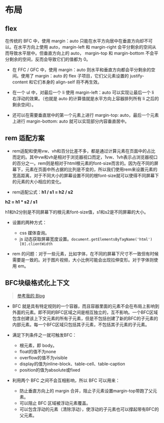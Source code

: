 # 布局

## flex

在传统的 BFC 中，使用 margin：auto 只能在水平方向居中在垂直方向却不可以。在水平方向上使用 auto，margin-left 和 margin-right 会平分剩余的空间从而导致水平居中。但垂直方向上的 auto， margin-top 和 margin-bottom 不会平分剩余的空间，反而会导致它们的值都为 0。

- 在 FFC / GFC 中，使用 margin：auto 则水平和垂直方向都会平分剩余的空间。使用了 margin：auto 的 flex 子项目，它们父元素设置的 justify-content 和它们本身的 align-self 将不再生效。

- 在一个 ul 中，对最后一个 li 使用 margin-left：auto 可以实现让最后一个 li 右浮动的效果。（也就是 auto 的计算值就是水平方向上容器排列所有 li 之后的剩余空间）。

- 还可以在需要垂直居中的第一个元素上进行 margin-top: auto，最后一个元素上进行 margin-bottom: auto 就可以实现部分内容垂直居中。

## rem 适配方案

- rem适配和使用vw、vh和百分比差不多，都是通过计算元素在页面中的占比而定的。其中vw和vh是相对于浏览器视口而定，1vw、1vh表示占浏览器视口的百分之一。rem则是相对于html根元素的font-size而言的。因为在不同的屏幕下，元素在页面中所占据的比列是不变的，所以我们使用rem来设置元素的宽高距离，对于不同大小的屏幕设置不同的根font-size就可以使得不同屏幕下的元素的大小相应的变化。

- rem适配公式：**h1 / s1 = h2 / s2**

**h2 = h1 * s2 / s1**

h1和h2分别是不同屏幕下的根元素font-size值，s1和s2是不同屏幕的大小。


- 设置的两种方式：
  - css 媒体查询。
  - js 动态获取屏幕宽度设置。`document.getElementsByTagName('html')[0].clientWidth`

- rem 的问题：对于一些元素，比如字体，在不同的屏幕下尺寸不一致但有时候需要是一致的。对于图片视频，大小比例可能会出现拉伸变形。对于字体则使用 em。


## BFC块级格式化上下文

> [参考我的 Blog](http://blog.dangosky.com/2019/03/12/CSS%E8%B4%9F%E8%BE%B9%E8%B7%9D/#toc-heading-17)

- BFC 就是具有特定规则的一个容器，而且容器里面的元素不会在布局上影响到外面的元素。即不同的BFC区域之间是相互独立的，互不影响。一个BFC区域包含创建该上下文元素的所有子元素，但是不包括创建了新的BFC的子元素的内部元素。每一个BFC区域只包括其子元素，不包括其子元素的子元素。

- 满足下列条件之一就可触发BFC：
  - 根元素，即 body。
  - float的值不为none
  - overflow的值不为visible
  - display的值为inline-block、table-cell、table-caption
  - position的值为absolute或fixed 
　　
- 利用两个 BFC 之间不会互相影响，所以 BFC 可以用来：
  - 防止垂直方向上的 margin 合并，阻止子元素设置margin-top带跑了父元素。
  - 可以阻止 BFC 区域被浮动元素覆盖。
  - 可以包含浮动的元素（清除浮动），使浮动的子元素也可以撑起带有BFC的父元素。

